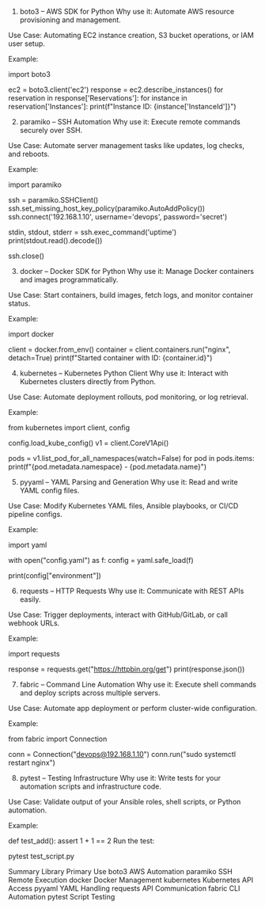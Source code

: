 

1. boto3 – AWS SDK for Python
Why use it: Automate AWS resource provisioning and management.

Use Case: Automating EC2 instance creation, S3 bucket operations, or IAM user setup.

Example:

import boto3

ec2 = boto3.client('ec2')
response = ec2.describe_instances()
for reservation in response['Reservations']:
    for instance in reservation['Instances']:
        print(f"Instance ID: {instance['InstanceId']}")


2. paramiko – SSH Automation
Why use it: Execute remote commands securely over SSH.

Use Case: Automate server management tasks like updates, log checks, and reboots.

Example:

import paramiko

ssh = paramiko.SSHClient()
ssh.set_missing_host_key_policy(paramiko.AutoAddPolicy())
ssh.connect('192.168.1.10', username='devops', password='secret')

stdin, stdout, stderr = ssh.exec_command('uptime')
print(stdout.read().decode())

ssh.close()


3. docker – Docker SDK for Python
Why use it: Manage Docker containers and images programmatically.

Use Case: Start containers, build images, fetch logs, and monitor container status.

Example:

import docker

client = docker.from_env()
container = client.containers.run("nginx", detach=True)
print(f"Started container with ID: {container.id}")


4. kubernetes – Kubernetes Python Client
Why use it: Interact with Kubernetes clusters directly from Python.

Use Case: Automate deployment rollouts, pod monitoring, or log retrieval.

Example:

from kubernetes import client, config

config.load_kube_config()
v1 = client.CoreV1Api()

pods = v1.list_pod_for_all_namespaces(watch=False)
for pod in pods.items:
    print(f"{pod.metadata.namespace} - {pod.metadata.name}")


5. pyyaml – YAML Parsing and Generation
Why use it: Read and write YAML config files.

Use Case: Modify Kubernetes YAML files, Ansible playbooks, or CI/CD pipeline configs.

Example:

import yaml

with open("config.yaml") as f:
    config = yaml.safe_load(f)

print(config["environment"])


6. requests – HTTP Requests
Why use it: Communicate with REST APIs easily.

Use Case: Trigger deployments, interact with GitHub/GitLab, or call webhook URLs.

Example:

import requests

response = requests.get("https://httpbin.org/get")
print(response.json())


7. fabric – Command Line Automation
Why use it: Execute shell commands and deploy scripts across multiple servers.

Use Case: Automate app deployment or perform cluster-wide configuration.

Example:

from fabric import Connection

conn = Connection("devops@192.168.1.10")
conn.run("sudo systemctl restart nginx")


8. pytest – Testing Infrastructure
Why use it: Write tests for your automation scripts and infrastructure code.

Use Case: Validate output of your Ansible roles, shell scripts, or Python automation.

Example:

def test_add():
    assert 1 + 1 == 2
Run the test:

pytest test_script.py


Summary
Library	Primary Use
boto3	AWS Automation
paramiko	SSH Remote Execution
docker	Docker Management
kubernetes	Kubernetes API Access
pyyaml	YAML Handling
requests	API Communication
fabric	CLI Automation
pytest	Script Testing